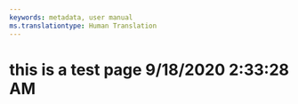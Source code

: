 ```yaml
---
keywords: metadata, user manual
ms.translationtype: Human Translation
---
```

# this is a test page 9/18/2020 2:33:28 AM